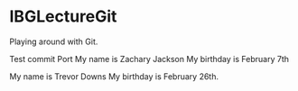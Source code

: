 # IBGLectureGit
Playing around with Git.

Test commit
Port
My name is Zachary Jackson
My birthday is February 7th 

My name is Trevor Downs
My birthday is February 26th.


